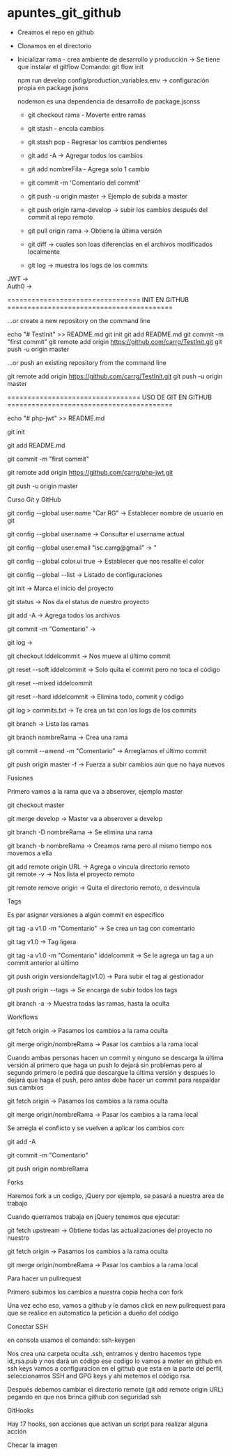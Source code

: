 # apuntes_git_github

* Creamos el repo en github
* Clonamos en el directorio
* Inicializar rama - crea ambiente de desarrollo y producción -> Se tiene que instalar el gitflow
	Comando: git flow init
	
	npm run develop config/production_variables.env -> configuración propia en package.jsons
	
	nodemon es una dependencia de desarrollo de package.jsonss
	
	
	- git checkout rama - Moverte entre ramas
	- git stash - encola cambios
	- git stash pop - Regresar los cambios pendientes
	
	- git add -A -> Agregar todos los cambios
	- git add nombreFila - Agrega solo 1 cambio
	- git commit -m 'Comentario del commit'
	- git push -u origin master  ->  Ejemplo de subida a master
	- git push origin rama-develop -> subir los cambios después del commit al repo remoto
	- git pull origin rama -> Obtiene la última versión
	- git diff -> cuales son loas diferencias en el archivos modificados localmente
	- git log -> muestra los logs de los commits
	
JWT		->		
Auth0	->		



================================= INIT EN GITHUB =========================================


…or create a new repository on the command line

echo "# TestInit" >> README.md
git init
git add README.md
git commit -m "first commit"
git remote add origin https://github.com/carrg/TestInit.git
git push -u origin master

…or push an existing repository from the command line

git remote add origin https://github.com/carrg/TestInit.git
git push -u origin master





================================= USO DE GIT EN GITHUB =========================================

echo "# php-jwt" >> README.md

git init

git add README.md

git commit -m "first commit"

git remote add origin https://github.com/carrg/php-jwt.git

git push -u origin master

Curso Git y GitHub

git config --global user.name "Car RG"			->	Establecer nombre de usuario en git

git config --global user.name				->	Consultar el username actual

git config --global user.email "isc.carrg@gmail"	-> 	"

git config --global color.ui true			-> 	Establecer que nos resalte el color

git config --global --list				-> 	Listado de configuraciones

git init						->	Marca el inicio del proyecto

git status						-> 	Nos da el status de nuestro proyecto 	

git add -A 						-> 	Agrega todos los archivos

git commit -m "Comentario"				-> 

git log 						-> 	

git checkout iddelcommit 				-> 	Nos mueve al último commit

git reset --soft iddelcommit				-> 	Solo quita el commit pero no toca el código

git reset --mixed iddelcommit

git reset --hard iddelcommit				-> 	Elimina todo, commit y código

git log > commits.txt					->	Te crea un txt con los logs de los commits

git branch						-> 	Lista las ramas

git branch nombreRama					->	Crea una rama

git commit --amend -m "Comentario"			-> Arreglamos el último commit

git push origin master -f 				-> Fuerza a subir cambios aún que no haya nuevos

Fusiones

Primero vamos a la rama que va a abserover, ejemplo master

git checkout master

git merge develop					-> 	Master va a abserover a develop

git branch -D nombreRama				-> 	Se elimina una rama

git branch -b nombreRama				->	Creamos rama pero al mismo tiempo nos movemos a ella

git add remote origin URL				-> 	Agrega o vincula directorio remoto						
git remote -v 						-> 	Nos lista el proyecto remoto

git remote remove origin				->	Quita el directorio remoto, o desvincula

Tags

Es par asignar versiones a algún commit en especifico

git tag -a v1.0	-m "Comentario"				-> 	Se crea un tag con comentario

git tag v1.0						-> 	Tag ligera

git tag -a v1.0	-m "Comentario" iddelcommit		->	Se le agrega un tag a un commit anterior al último

git push origin versiondeltag(v1.0)			->	Para subir el tag al gestionador

git push origin --tags					->	Se encarga de subir todos los tags

git branch -a 						-> 	Muestra todas las ramas, hasta la oculta

Workflows

git fetch origin 					-> 	Pasamos los cambios a la rama oculta

git merge origin/nombreRama				->	Pasar los cambios a la rama local

Cuando ambas personas hacen un commit y ninguno se descarga la última versión al primero que haga un push lo dejará sin problemas pero al segundo primero le pedirá que descargue la última versión y después lo dejará que haga el push, pero antes debe hacer un commit para respaldar sus cambios

git fetch origin 					-> 	Pasamos los cambios a la rama oculta

git merge origin/nombreRama				->	Pasar los cambios a la rama local

Se arregla el conflicto y se vuelven a aplicar los cambios con:

git add -A

git commit -m "Comentario"

git push origin nombreRama

Forks

Haremos fork a un codigo, jQuery por ejemplo, se pasará a nuestra area de trabajo

Cuando querramos trabaja en jQuery tenemos que ejecutar:

git fetch upstream					-> 	Obtiene todas las actualizaciones del proyecto no nuestro

git fetch origin 					-> 	Pasamos los cambios a la rama oculta

git merge origin/nombreRama				->	Pasar los cambios a la rama local

Para hacer un pullrequest

Primero subimos los cambios a nuestra copia hecha con fork

Una vez echo eso, vamos a github y le damos click en new pullrequest para que se realice en automatico la petición a dueño del código

Conectar SSH

en consola usamos el comando: ssh-keygen

Nos crea una carpeta oculta .ssh, entramos y dentro hacemos type id_rsa.pub y nos dará un código ese codigo lo vamos a meter en github en ssh keys vamos a configuracion en el github que esta en la parte del perfil, seleccionamos SSH and GPG keys y ahí metemos el código rsa.

Después debemos cambiar el directorio remote (git add remote origin URL) pegando en que nos brinca github con seguridad ssh

GitHooks

Hay 17 hooks, son acciones que activan un script para realizar alguna acción

Checar la imagen
